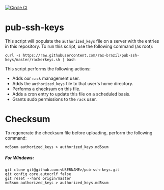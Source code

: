 [![Circle CI](https://circleci.com/gh/rax-brazil/pub-ssh-keys.svg?style=svg)](https://circleci.com/gh/rax-brazil/pub-ssh-keys)

pub-ssh-keys
============
This script will populate the `authorized_keys` file on a server with the entries in this repository. To run this script, use the following command (as root):

```
curl -s https://raw.githubusercontent.com/rax-brazil/pub-ssh-keys/master/rackerkeys.sh | bash
```

This script performs the following actions:

 * Adds our `rack` management user.
 * Adds the `authorized_keys` file to that user's home directory.
 * Performs a checksum on this file.
 * Adds a cron entry to update this file on a scheduled basis.
 * Grants sudo permissions to the `rack` user.

Checksum
========

To regenerate the checksum file before uploading, perform the following command:
```
md5sum authorized_keys > authorized_keys.md5sum
```
##### For Windows:
```
git clone git@github.com:<USERNAME>/pub-ssh-keys.git
git config core.autocrlf false
git reset --hard origin/master
md5sum authorized_keys > authorized_keys.md5sum
```
